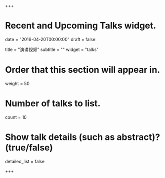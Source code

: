 +++
# Recent and Upcoming Talks widget.

date = "2016-04-20T00:00:00"
draft = false

title = "演讲视频"
subtitle = ""
widget = "talks"

# Order that this section will appear in.
weight = 50

# Number of talks to list.
count = 10

# Show talk details (such as abstract)? (true/false)
detailed_list = false

+++

